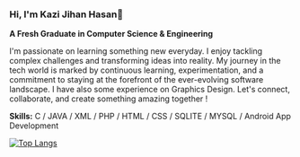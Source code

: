 ### Hi, I'm Kazi Jihan Hasan👋
**A Fresh Graduate in Computer Science & Engineering**

I'm passionate on learning something new everyday. I enjoy tackling complex challenges and transforming ideas into reality. My journey in the tech world is marked by continuous learning, experimentation, and a commitment to staying at the forefront of the ever-evolving software landscape. I have also some experience on Graphics Design.
Let's connect, collaborate, and create something amazing together !

**Skills:** C / JAVA / XML / PHP / HTML / CSS / SQLITE / MYSQL / Android App Development


[![Top Langs](https://github-readme-stats.vercel.app/api/top-langs/?username=JihanHasan1)](https://github.com/anuraghazra/github-readme-stats)

